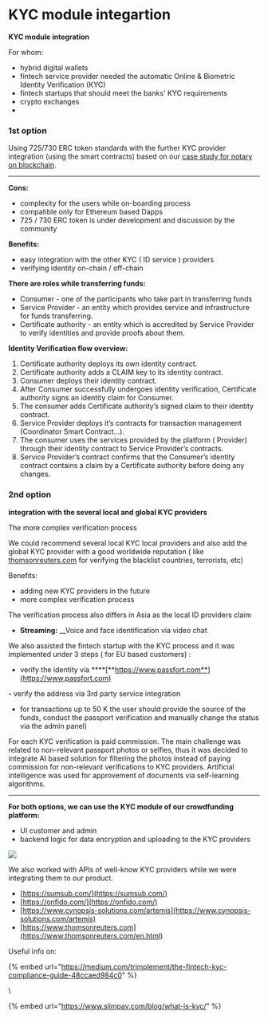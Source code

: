 # KYC module integartion

**KYC module integration**

For whom:

* hybrid digital wallets 
* fintech service provider needed the automatic Online & Biometric Identity Verification \(KYC\) 
* fintech startups that should meet the banks' KYC requirements
* crypto exchanges
* 
### **1st option**

Using 725/730  ERC token standards with the further KYC provider integration \(using the smart contracts\) based on our [case study for notary on blockchain](https://wiki.4irelabs.com/docs/solutions/asset-tracking/notarization-platform).   
****

**Cons:**

* complexity for the users while on-boarding process
* compatible only for Ethereum based Dapps
* 725 / 730 ERC token is under development and discussion by the community

**Benefits:**

* easy integration with the other KYC \( ID service \) providers
* verifying identity on-chain / off-chain

**There are roles while transferring funds:**

* Consumer - one of the participants who take part in transferring funds
* Service Provider - an entity which provides service and infrastructure for funds transferring.
* Certificate authority - an entity which is accredited by Service Provider to verify identities and provide proofs about them.

**Identity Verification flow overview:**

1. Certificate authority deploys its own identity contract.
2. Certificate authority adds a CLAIM key to its identity contract.
3. Consumer deploys their identity contract.
4. After Consumer successfully undergoes identity verification, Certificate authority signs an identity claim for Consumer.
5. The consumer adds Certificate authority’s signed claim to their identity contract.
6. Service Provider deploys it’s contracts for transaction management \(Coordinator Smart Contract...\).
7. The consumer uses the services provided by the platform \( Provider\) through their identity contract to Service Provider’s contracts.
8. Service Provider’s contract confirms that the Consumer’s identity contract contains a claim by a Certificate authority before doing any changes.

### **2nd option**

**integration with the several local and global KYC providers**  


The more complex verification process

We could recommend several local KYC local providers and also add the global KYC provider with a good worldwide reputation \( like [thomsonreuters.com](https://www.thomsonreuters.com/en.html)  for verifying the blacklist countries, terrorists, etc\)  


Benefits:

* adding new KYC providers in the future
* more complex verification process

The verification process also differs in Asia as the local ID providers claim 

* **Streaming:** __Voice and face identification via video chat 

We also assisted the fintech startup with the KYC process and it was implemented under 3 steps \( for EU based customers\) :

- verify the identity via ****[**https://www.passfort.com**](https://www.passfort.com)

**-** verify the address via 3rd party service integration

- for transactions up to 50 K the user should provide the source of the funds, conduct the passport verification and manually change the status via the admin panel\)

For each KYC verification is paid commission. The main challenge was related to non-relevant passport photos or selfies, thus it was decided to integrate AI based solution for filtering the photos instead of paying commission for non-relevant verifications to KYC providers. Artificial intelligence was used for approvement of documents via self-learning algorithms.  
****

**For both options, we can use the KYC module of our crowdfunding platform:**

* UI customer and admin
* backend logic for data encryption and uploading to the KYC providers

![](https://lh3.googleusercontent.com/UHgxNKaVqor_M1kefbMwrM0HmAjGIOnkx_zL_WYZ6AKqOpe9y70q9OFgeUzR1FBm7ynLL4MpcUABjZYzyg8JAdfawSWePDtV-gp1O-aqjLHyE31bXmnEZD2XwKf0C4iWjNaTV_Ui)

We also worked with APIs of well-know KYC providers while we were integrating them to our product.

* [https://sumsub.com/](https://sumsub.com/)
* [https://onfido.com/](https://onfido.com/)
* [https://www.cynopsis-solutions.com/artemis](https://www.cynopsis-solutions.com/artemis)
* [https://www.thomsonreuters.com](https://www.thomsonreuters.com/en.html)

Useful info on:

{% embed url="https://medium.com/trimplement/the-fintech-kyc-compliance-guide-48ccaed984c0" %}

\

{% embed url="https://www.slimpay.com/blog/what-is-kyc/" %}



